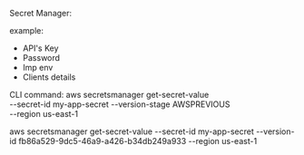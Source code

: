 Secret Manager:

example:

- API's Key
- Password
- Imp env
- Clients details

CLI command:
aws secretsmanager get-secret-value \
 --secret-id my-app-secret --version-stage AWSPREVIOUS \
 --region us-east-1

aws secretsmanager get-secret-value --secret-id my-app-secret --version-id fb86a529-9dc5-46a9-a426-b34db249a933 --region us-east-1
